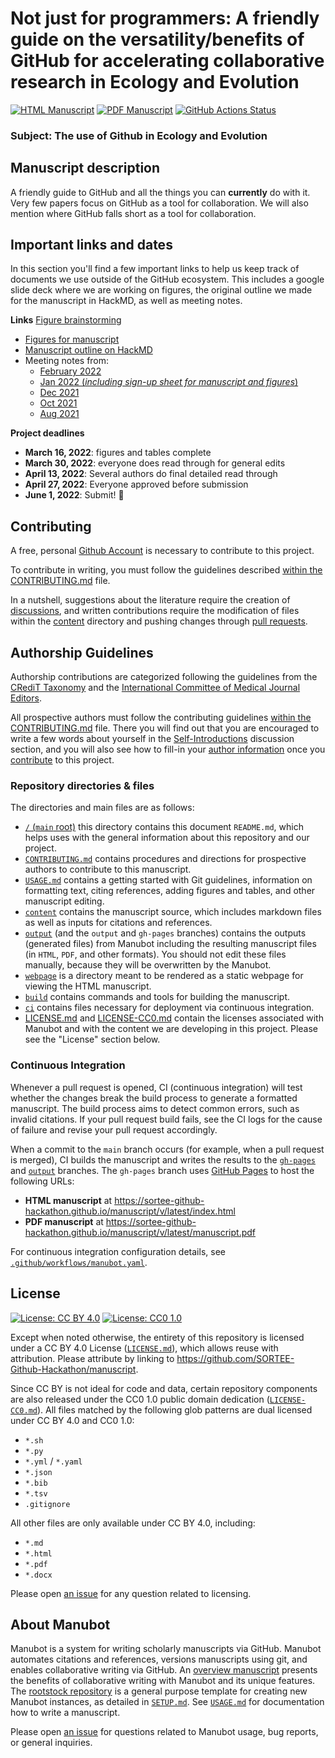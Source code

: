 # Not just for programmers: A friendly guide on the versatility/benefits of GitHub for accelerating collaborative research in Ecology and Evolution


<!-- usage note: edit the H1 title above to personalize the manuscript -->

[![HTML Manuscript](https://img.shields.io/badge/manuscript-HTML-blue.svg)](https://sortee-github-hackathon.github.io/manuscript/v/latest/index.html)
[![PDF Manuscript](https://img.shields.io/badge/manuscript-PDF-blue.svg)](https://SORTEE-Github-Hackathon.github.io/manuscript/v/latest/manuscript.pdf)
[![GitHub Actions Status](https://github.com/SORTEE-Github-Hackathon/manuscript/actions/workflows/manubot.yaml/badge.svg)](https://github.com/SORTEE-Github-Hackathon/manuscript/actions/workflows/manubot.yaml)

### Subject: The use of Github in Ecology and Evolution

## Manuscript description

<!-- usage note: edit this section. -->

A friendly guide to GitHub and all the things you can **currently** do with it. Very few papers focus on GitHub as a tool for collaboration. We will also mention where GitHub falls short as a tool for collaboration.  

## Important links and dates
In this section you'll find a few important links to help us keep track of documents we use outside of the GitHub ecosystem.  This includes a google slide deck where we are working on figures, the original outline we made for the manuscript in HackMD, as well as meeting notes.

**Links**
[Figure brainstorming](https://docs.google.com/presentation/d/1SnAwK4XLlKf-XqGCqianW3-cGp3SlQYnCZ6ASJDKn_c/edit#slide=id.gf6fdd2a2d0_1_26)
- [Figures for manuscript](https://docs.google.com/presentation/d/1b_8r7FHeVzP1tQ1H5mHVxw6xYU5A2KWCT3VbyrypWjs/edit?usp=sharing)
- [Manuscript outline on HackMD](https://hackmd.io/@SORTEE-Github-Hackathon/Bki-SID8K)
- Meeting notes from:  
  - [February 2022](https://hackmd.io/@SORTEE-Github-Hackathon/HkhH-xNe9)  
  - [Jan 2022 (*including sign-up sheet for manuscript and figures*)](https://hackmd.io/@SORTEE-Github-Hackathon/S1KmI66TF)   
  - [Dec 2021](https://hackmd.io/@SORTEE-Github-Hackathon/r1nKg_CYK)  
  - [Oct 2021](https://hackmd.io/@SORTEE-Github-Hackathon/HkCsWuNLY)  
  - [Aug 2021](https://hackmd.io/@SORTEE-Github-Hackathon/H1NwRum4K)  

**Project deadlines**
- **March 16, 2022**: figures and tables complete
- **March 30, 2022**: everyone does read through for general edits
- **April 13, 2022**: Several authors do final detailed read through
- **April 27, 2022**: Everyone approved before submission
- **June 1, 2022**: Submit! :tada:

## Contributing

A free, personal [Github Account](https://github.com/join?source=header-home) is necessary to contribute to this project.

To contribute in writing, you must follow the guidelines described [within the CONTRIBUTING.md](CONTRIBUTING.md) file.

In a nutshell, suggestions about the literature require the creation of [discussions](https://github.com/SORTEE-Github-Hackathon/manuscript/discussions), and written contributions require the modification of files within the [content](https://github.com/SORTEE-Github-Hackathon/manuscript/tree/main/content) directory and pushing changes through [pull requests](https://github.com/SORTEE-Github-Hackathon/manuscript/pulls).

## Authorship Guidelines

Authorship contributions are categorized following the guidelines from the [CRediT Taxonomy](https://casrai.org/credit/) and the [International Committee of Medical Journal Editors](http://www.icmje.org/recommendations/browse/roles-and-responsibilities/defining-the-role-of-authors-and-contributors.html).

All prospective authors must follow the contributing guidelines [within the CONTRIBUTING.md](CONTRIBUTING.md) file. There you will find out that you are encouraged to write a few words about yourself in the [Self-Introductions](https://github.com/SORTEE-Github-Hackathon/manuscript/discussions/4) discussion section, and you will also see how to fill-in your [author information](https://github.com/SORTEE-Github-Hackathon/manuscript/blob/main/USAGE.md#manuscript-metadata) once you [contribute](https://github.com/SORTEE-Github-Hackathon/manuscript/blob/main/CONTRIBUTING.md#contributing-with-writing) to this project.

### Repository directories & files

The directories and main files are as follows:
+ [`/` (`main` root)](https://github.com/SORTEE-Github-Hackathon/manuscript/) this directory contains this document `README.md`, which helps uses with the general information about this repository and our project.
+ [`CONTRIBUTING.md`](CONTRIBUTING.md) contains procedures and directions for prospective authors to contribute to this manuscript.
+ [`USAGE.md`](USAGE.md) contains a getting started with Git guidelines, information on formatting text, citing references, adding figures and tables, and other manuscript editing.
+ [`content`](content) contains the manuscript source, which includes markdown files as well as inputs for citations and references.
+ [`output`](output) (and the `output` and `gh-pages` branches) contains the outputs (generated files) from Manubot including the resulting manuscript files (in `HTML`, `PDF`, and other formats).
  You should not edit these files manually, because they will be overwritten by the Manubot.
+ [`webpage`](webpage) is a directory meant to be rendered as a static webpage for viewing the HTML manuscript.
+ [`build`](build) contains commands and tools for building the manuscript.
+ [`ci`](ci) contains files necessary for deployment via continuous integration.
+ [LICENSE.md](LICENSE.md) and [LICENSE-CC0.md](LICENSE-CC0.md) contain the licenses associated with Manubot and with the content we are developing in this project. Please see the "License" section below.

### Continuous Integration

Whenever a pull request is opened, CI (continuous integration) will test whether the changes break the build process to generate a formatted manuscript.
The build process aims to detect common errors, such as invalid citations. 
If your pull request build fails, see the CI logs for the cause of failure and revise your pull request accordingly.

When a commit to the `main` branch occurs (for example, when a pull request is merged), CI builds the manuscript and writes the results to the [`gh-pages`](https://github.com/SORTEE-Github-Hackathon/manuscript/tree/gh-pages) and [`output`](https://github.com/SORTEE-Github-Hackathon/manuscript/tree/output) branches.
The `gh-pages` branch uses [GitHub Pages](https://pages.github.com/) to host the following URLs:

+ **HTML manuscript** at https://sortee-github-hackathon.github.io/manuscript/v/latest/index.html
+ **PDF manuscript** at https://sortee-github-hackathon.github.io/manuscript/v/latest/manuscript.pdf

For continuous integration configuration details, see [`.github/workflows/manubot.yaml`](.github/workflows/manubot.yaml).

## License

<!--
usage note: edit this section to change the license of your manuscript or source code changes to this repository.
We encourage users to openly license their manuscripts, which is the default as specified below.
-->

[![License: CC BY 4.0](https://img.shields.io/badge/License%20All-CC%20BY%204.0-lightgrey.svg)](http://creativecommons.org/licenses/by/4.0/)
[![License: CC0 1.0](https://img.shields.io/badge/License%20Parts-CC0%201.0-lightgrey.svg)](https://creativecommons.org/publicdomain/zero/1.0/)

Except when noted otherwise, the entirety of this repository is licensed under a CC BY 4.0 License ([`LICENSE.md`](LICENSE.md)), which allows reuse with attribution.
Please attribute by linking to https://github.com/SORTEE-Github-Hackathon/manuscript.

Since CC BY is not ideal for code and data, certain repository components are also released under the CC0 1.0 public domain dedication ([`LICENSE-CC0.md`](LICENSE-CC0.md)).
All files matched by the following glob patterns are dual licensed under CC BY 4.0 and CC0 1.0:

+ `*.sh`
+ `*.py`
+ `*.yml` / `*.yaml`
+ `*.json`
+ `*.bib`
+ `*.tsv`
+ `.gitignore`

All other files are only available under CC BY 4.0, including:

+ `*.md`
+ `*.html`
+ `*.pdf`
+ `*.docx`

Please open [an issue](https://github.com/SORTEE-Github-Hackathon/manuscript/issues) for any question related to licensing.

## About Manubot

<!-- usage note: do not edit this section -->

Manubot is a system for writing scholarly manuscripts via GitHub.
Manubot automates citations and references, versions manuscripts using git, and enables collaborative writing via GitHub.
An [overview manuscript](https://greenelab.github.io/meta-review/ "Open collaborative writing with Manubot") presents the benefits of collaborative writing with Manubot and its unique features.
The [rootstock repository](https://git.io/fhQH1) is a general purpose template for creating new Manubot instances, as detailed in [`SETUP.md`](SETUP.md).
See [`USAGE.md`](USAGE.md) for documentation how to write a manuscript.

Please open [an issue](https://git.io/fhQHM) for questions related to Manubot usage, bug reports, or general inquiries.
